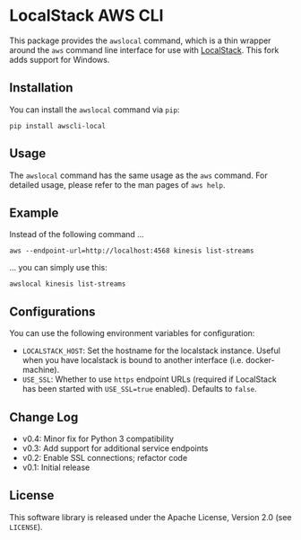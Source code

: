 # LocalStack AWS CLI

This package provides the `awslocal` command, which is a thin wrapper around the `aws`
command line interface for use with [LocalStack](https://github.com/localstack/localstack).
This fork adds support for Windows.

## Installation

You can install the `awslocal` command via `pip`:

```shell
pip install awscli-local
```

## Usage

The `awslocal` command has the same usage as the `aws` command. For detailed usage,
please refer to the man pages of `aws help`.

## Example

Instead of the following command ...

```shell
aws --endpoint-url=http://localhost:4568 kinesis list-streams
```

... you can simply use this:

```shell
awslocal kinesis list-streams
```

## Configurations

You can use the following environment variables for configuration:

* `LOCALSTACK_HOST`: Set the hostname for the localstack instance. Useful when you have
localstack is bound to another interface (i.e. docker-machine).
* `USE_SSL`: Whether to use `https` endpoint URLs (required if LocalStack has been started
with `USE_SSL=true` enabled). Defaults to `false`.

## Change Log

* v0.4: Minor fix for Python 3 compatibility
* v0.3: Add support for additional service endpoints
* v0.2: Enable SSL connections; refactor code
* v0.1: Initial release

## License

This software library is released under the Apache License, Version 2.0 (see `LICENSE`).
